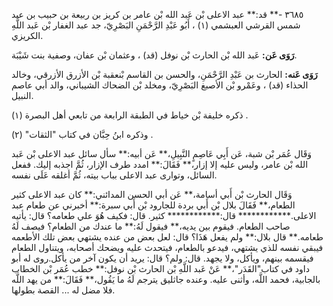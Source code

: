 ٣٦٨٥ -** قد:** عبد الاعلى بْن عَبد الله بْن عامر بن كريز بن ربيعة بن حبيب بن عبد شمس القرشي العبشمي (١) ، أَبُو عَبْدِ الرَّحْمَنِ البَصْرِيّ، جد عبد الغفار بْن عَبد اللَّهِ الكريزي.

**رَوَى عَن:** عَبد الله بْن الحارث بْن نوفل (قد) ، وعثمان بْن عفان، وصفية بنت شَيْبَة.

**رَوَى عَنه:** الحارث بن عَبْدِ الرَّحْمَنِ، والحسن بن القاسم بْنعقبة بْن الأزرق الأزرقي، وخالد الحذاء (قد) ، وعَمْرو بْن الأصبغ البَصْرِيّ، ومخلد بْن الضحاك الشيباني، والد أبي عاصم النبيل.

ذكره خليفة بْن خياط في الطبقة الرابعة من تابعي أهل البصرة (١) .

وذكره ابنُ حِبَّان في كتاب "الثقات" (٢) .

وَقَال عُمَر بْن شبة، عَن أَبِي عَاصِمٍ النَّبِيلِ،** عَن أبيه:** سأل سائل عبد الاعلى بْن عَبد الله بْن عامر، وليس عليه إلا إزار،** فَقَالَ:** امدد طرف الإزار، ثُمَّ اجذبه إليك. ففعل السائل، وتوارى عبد الاعلى بباب بيته، ثُمَّ أغلقه عَلَى نفسه.

وَقَال الحارث بْن أَبي أسامة،** عَن أبي الحسن المدائني:** كان عبد الاعلى كثير الطعام،** فَقَالَ بلال بْن أَبي بردة للجارود بْن أَبي سبرة:** أخبرني عن طعام عبد الاعلى.************ قال:************ كثير. قال: فكيف هُوَ علي طعامه؟ قال: يأتيه صاحب الطعام. فيقوم بين يديه،** فيقول لَهُ:** ما عندك من الطعام؟ فيصف لَهُ طعامه.** قال بلال:** ولم يفعل هَذَا؟ قال: لعل بعض من عنده يشتهي بعض تلك الأطعمه فيبقي نفسه للذي يشتهي، فيدعو بالطعام، فيتحدث عليه ويضحك أصحابه، ويتناول الطعام فيقسمه بينهم، ويأكل، ولا يجهد. قال: ولم؟ قال: يريد أن يكون آخر من يأكل.روى له أبو داود في كتاب"القَدَر"،** عَنْ عَبد اللَّهِ بْن الحارث بْن نوفل:** خطب عُمَر بْن الخطاب بالجابية، فحمد اللَّه، وأثنى عليه. وعنده جاثليق يترجم لَهُ ما يَقُول،** فَقَالَ:** من يهد اللَّه فلا مضل له ... القصة بطولها.